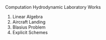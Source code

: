 Computation Hydrodynamic Laboratory Works

1. Linear Algebra
2. Aircraft Landing
3. Blasius Problem
4. Explicit Schemes